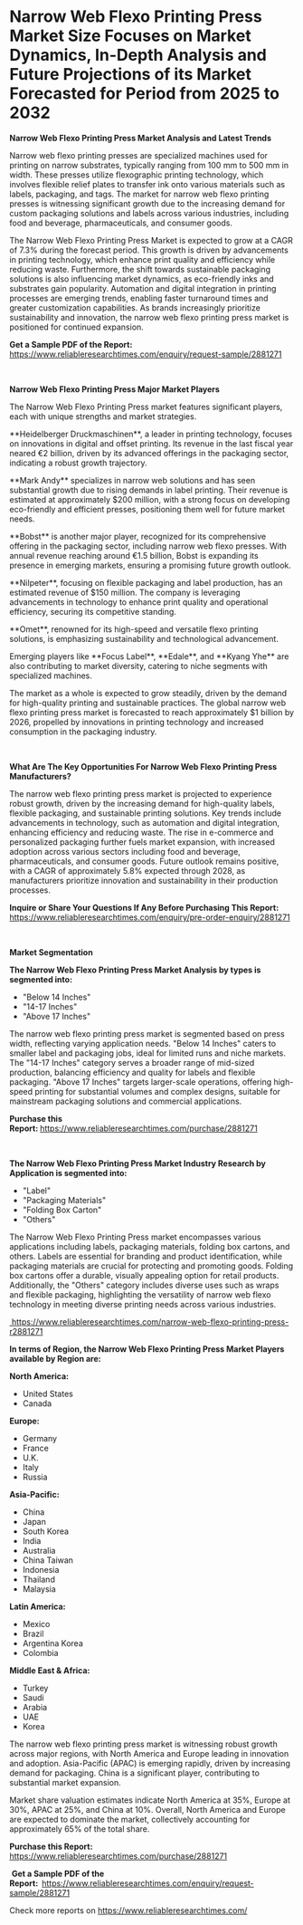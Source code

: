 <p><h1>Narrow Web Flexo Printing Press Market Size Focuses on Market Dynamics, In-Depth Analysis and Future Projections of its Market Forecasted for Period from 2025 to 2032</h1></p><p><strong>Narrow Web Flexo Printing Press Market Analysis and Latest Trends</strong></p>
<p><p>Narrow web flexo printing presses are specialized machines used for printing on narrow substrates, typically ranging from 100 mm to 500 mm in width. These presses utilize flexographic printing technology, which involves flexible relief plates to transfer ink onto various materials such as labels, packaging, and tags. The market for narrow web flexo printing presses is witnessing significant growth due to the increasing demand for custom packaging solutions and labels across various industries, including food and beverage, pharmaceuticals, and consumer goods.</p><p>The Narrow Web Flexo Printing Press Market is expected to grow at a CAGR of 7.3% during the forecast period. This growth is driven by advancements in printing technology, which enhance print quality and efficiency while reducing waste. Furthermore, the shift towards sustainable packaging solutions is also influencing market dynamics, as eco-friendly inks and substrates gain popularity. Automation and digital integration in printing processes are emerging trends, enabling faster turnaround times and greater customization capabilities. As brands increasingly prioritize sustainability and innovation, the narrow web flexo printing press market is positioned for continued expansion.</p></p>
<p><strong>Get a Sample PDF of the Report:&nbsp;</strong> <a href="https://www.reliableresearchtimes.com/enquiry/request-sample/2881271?utm_campaign=3056&utm_medium=2&utm_source=Github&utm_content=ia&utm_term=12032025&utm_id=narrow-web-flexo-printing-press">https://www.reliableresearchtimes.com/enquiry/request-sample/2881271</a></p>
<p>&nbsp;</p>
<p><strong>Narrow Web Flexo Printing Press Major Market Players</strong></p>
<p><p>The Narrow Web Flexo Printing Press market features significant players, each with unique strengths and market strategies. </p><p>**Heidelberger Druckmaschinen**, a leader in printing technology, focuses on innovations in digital and offset printing. Its revenue in the last fiscal year neared €2 billion, driven by its advanced offerings in the packaging sector, indicating a robust growth trajectory.</p><p>**Mark Andy** specializes in narrow web solutions and has seen substantial growth due to rising demands in label printing. Their revenue is estimated at approximately $200 million, with a strong focus on developing eco-friendly and efficient presses, positioning them well for future market needs.</p><p>**Bobst** is another major player, recognized for its comprehensive offering in the packaging sector, including narrow web flexo presses. With annual revenue reaching around €1.5 billion, Bobst is expanding its presence in emerging markets, ensuring a promising future growth outlook.</p><p>**Nilpeter**, focusing on flexible packaging and label production, has an estimated revenue of $150 million. The company is leveraging advancements in technology to enhance print quality and operational efficiency, securing its competitive standing.</p><p>**Omet**, renowned for its high-speed and versatile flexo printing solutions, is emphasizing sustainability and technological advancement. </p><p>Emerging players like **Focus Label**, **Edale**, and **Kyang Yhe** are also contributing to market diversity, catering to niche segments with specialized machines.</p><p>The market as a whole is expected to grow steadily, driven by the demand for high-quality printing and sustainable practices. The global narrow web flexo printing press market is forecasted to reach approximately $1 billion by 2026, propelled by innovations in printing technology and increased consumption in the packaging industry.</p></p>
<p>&nbsp;</p>
<p><strong>What Are The Key Opportunities For Narrow Web Flexo Printing Press Manufacturers?</strong></p>
<p><p>The narrow web flexo printing press market is projected to experience robust growth, driven by the increasing demand for high-quality labels, flexible packaging, and sustainable printing solutions. Key trends include advancements in technology, such as automation and digital integration, enhancing efficiency and reducing waste. The rise in e-commerce and personalized packaging further fuels market expansion, with increased adoption across various sectors including food and beverage, pharmaceuticals, and consumer goods. Future outlook remains positive, with a CAGR of approximately 5.8% expected through 2028, as manufacturers prioritize innovation and sustainability in their production processes.</p></p>
<p><strong>Inquire or Share Your Questions If Any Before Purchasing This Report:</strong> <a href="https://www.reliableresearchtimes.com/enquiry/pre-order-enquiry/2881271?utm_campaign=3056&utm_medium=2&utm_source=Github&utm_content=ia&utm_term=12032025&utm_id=narrow-web-flexo-printing-press">https://www.reliableresearchtimes.com/enquiry/pre-order-enquiry/2881271</a></p>
<p>&nbsp;</p>
<p><strong>Market Segmentation</strong></p>
<p><strong>The Narrow Web Flexo Printing Press Market Analysis by types is segmented into:</strong></p>
<p><ul><li>"Below 14 Inches"</li><li>"14-17 Inches"</li><li>"Above 17 Inches"</li></ul></p>
<p><p>The narrow web flexo printing press market is segmented based on press width, reflecting varying application needs. "Below 14 Inches" caters to smaller label and packaging jobs, ideal for limited runs and niche markets. The "14-17 Inches" category serves a broader range of mid-sized production, balancing efficiency and quality for labels and flexible packaging. "Above 17 Inches" targets larger-scale operations, offering high-speed printing for substantial volumes and complex designs, suitable for mainstream packaging solutions and commercial applications.</p></p>
<p><strong>Purchase this Report:&nbsp;</strong><a href="https://www.reliableresearchtimes.com/purchase/2881271?utm_campaign=3056&utm_medium=2&utm_source=Github&utm_content=ia&utm_term=12032025&utm_id=narrow-web-flexo-printing-press">https://www.reliableresearchtimes.com/purchase/2881271</a></p>
<p>&nbsp;</p>
<p><strong>The Narrow Web Flexo Printing Press Market Industry Research by Application is segmented into:</strong></p>
<p><ul><li>"Label"</li><li>"Packaging Materials"</li><li>"Folding Box Carton"</li><li>"Others"</li></ul></p>
<p><p>The Narrow Web Flexo Printing Press market encompasses various applications including labels, packaging materials, folding box cartons, and others. Labels are essential for branding and product identification, while packaging materials are crucial for protecting and promoting goods. Folding box cartons offer a durable, visually appealing option for retail products. Additionally, the "Others" category includes diverse uses such as wraps and flexible packaging, highlighting the versatility of narrow web flexo technology in meeting diverse printing needs across various industries.</p></p>
<p><a href="https://www.reliableresearchtimes.com/narrow-web-flexo-printing-press-r2881271?utm_campaign=3056&utm_medium=2&utm_source=Github&utm_content=ia&utm_term=12032025&utm_id=narrow-web-flexo-printing-press">&nbsp;https://www.reliableresearchtimes.com/narrow-web-flexo-printing-press-r2881271</a></p>
<p><strong>In terms of Region, the Narrow Web Flexo Printing Press Market Players available by Region are:</strong></p>
<p>
    <p> <strong> North America: </strong>
        <ul>
            <li>United States</li>
            <li>Canada</li>
        </ul>
        </p> 
    <p> <strong> Europe: </strong>
        <ul>
            <li>Germany</li>
            <li>France</li>
            <li>U.K.</li>
            <li>Italy</li>
            <li>Russia</li>
        </ul>
        </p> 
    <p> <strong> Asia-Pacific: </strong>
        <ul>
            <li>China</li>
            <li>Japan</li>
            <li>South Korea</li>
            <li>India</li>
            <li>Australia</li>
            <li>China Taiwan</li>
            <li>Indonesia</li>
            <li>Thailand</li>
            <li>Malaysia</li>
        </ul>
        </p> 
    <p> <strong> Latin America: </strong>
        <ul>
            <li>Mexico</li>
            <li>Brazil</li>
            <li>Argentina Korea</li>
            <li>Colombia</li>
        </ul>
        </p> 
    <p> <strong> Middle East & Africa: </strong>
        <ul>
            <li>Turkey</li>
            <li>Saudi</li>
            <li>Arabia</li>
            <li>UAE</li>
            <li>Korea</li>
        </ul>
    </p>
    </p>
<p><p>The narrow web flexo printing press market is witnessing robust growth across major regions, with North America and Europe leading in innovation and adoption. Asia-Pacific (APAC) is emerging rapidly, driven by increasing demand for packaging. China is a significant player, contributing to substantial market expansion. </p><p>Market share valuation estimates indicate North America at 35%, Europe at 30%, APAC at 25%, and China at 10%. Overall, North America and Europe are expected to dominate the market, collectively accounting for approximately 65% of the total share.</p></p>
<p><strong>Purchase this Report: </strong><a href="https://www.reliableresearchtimes.com/purchase/2881271?utm_campaign=3056&utm_medium=2&utm_source=Github&utm_content=ia&utm_term=12032025&utm_id=narrow-web-flexo-printing-press">https://www.reliableresearchtimes.com/purchase/2881271</a></p>
<p>&nbsp;<strong>Get a Sample PDF of the Report:&nbsp;&nbsp;</strong><a href="https://www.reliableresearchtimes.com/enquiry/request-sample/2881271?utm_campaign=3056&utm_medium=2&utm_source=Github&utm_content=ia&utm_term=12032025&utm_id=narrow-web-flexo-printing-press">https://www.reliableresearchtimes.com/enquiry/request-sample/2881271</a></p>
<p><strong></strong></p>
<p>Check more reports on <a href="https://www.reliableresearchtimes.com/?utm_campaign=3056&utm_medium=2&utm_source=Github&utm_content=ia&utm_term=12032025&utm_id=narrow-web-flexo-printing-press">https://www.reliableresearchtimes.com/</a></p>